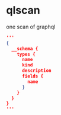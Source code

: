 # qlscan
one scan  of graphql
````JSON
'''
{
  __schema {
    types {
      name
      kind
      description
      fields {
        name
      }
    }
  }
}
'''
````
